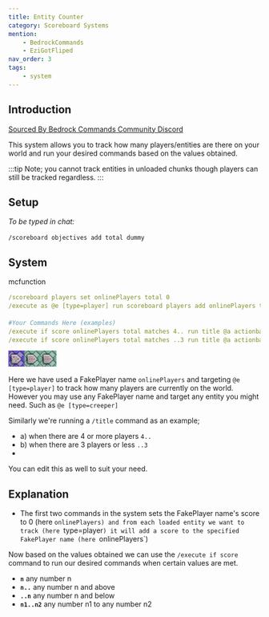 ```yaml
---
title: Entity Counter
category: Scoreboard Systems
mention:
    - BedrockCommands
    - EziGotFliped
nav_order: 3
tags:
    - system
---
```


## Introduction

[Sourced By Bedrock Commands Community Discord](https://discord.gg/SYstTYx5G5)

This system allows you to track how many players/entities are there on your world and run your desired commands based on the values obtained.

:::tip
Note; you cannot track entities in unloaded chunks though players can still be tracked regardless.
:::

## Setup

*To be typed in chat:*

`/scoreboard objectives add total dummy`

## System

<CodeHeader>mcfunction</CodeHeader>

```yaml
/scoreboard players set onlinePlayers total 0
/execute as @e [type=player] run scoreboard players add onlinePlayers total 1

#Your Commands Here (examples)
/execute if score onlinePlayers total matches 4.. run title @a actionbar Enough players to start game.
/execute if score onlinePlayers total matches ..3 run title @a actionbar Not enough players.
```
![commandBlockChain3](/assets/images/commands/commandBlockChain/3.png)


Here we have used a FakePlayer name `onlinePlayers` and targeting `@e [type=player]` to track how many players are currently on the world. However you may use any FakePlayer name and target any entity you might need. Such as `@e [type=creeper]`

Similarly we're running a `/title` command as an example;
- a) when there are 4 or more players `4..`
- b) when there are 3 players or less `..3`
- 
You can edit this as well to suit your need.

## Explanation

- The first two commands in the system sets the FakePlayer name's score to 0 (here `onlinePlayers) and from each loaded entity we want to track (here `type=player`) it will add a score to the specified FakePlayer name (here `onlinePlayers`)

Now based on the values obtained we can use the `/execute if score` command to run our desired commands when certain values are met.
- **` n `** any number n
- **` n.. `** any number n and above
- **` ..n `** any number n and below
- **` n1..n2 `** any number n1 to any number n2
